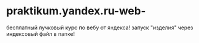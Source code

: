# praktikum.yandex.ru-web-

бесплатный лучковый курс по вебу от яндекса!
запуск "изделия" через индексовый файл в папке!